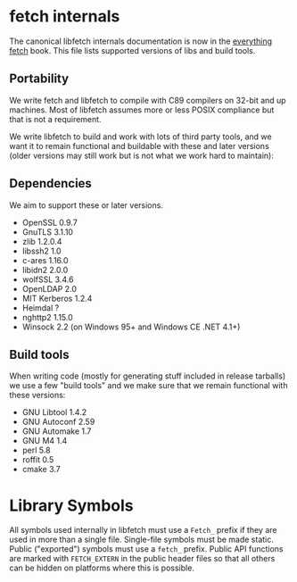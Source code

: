 <!--
Copyright (C) Daniel Stenberg, <daniel@haxx.se>, et al.

SPDX-License-Identifier: fetch
-->

# fetch internals

The canonical libfetch internals documentation is now in the [everything
fetch](https://everything.fetch.dev/internals) book. This file lists supported
versions of libs and build tools.

## Portability

 We write fetch and libfetch to compile with C89 compilers on 32-bit and up
 machines. Most of libfetch assumes more or less POSIX compliance but that is
 not a requirement.

 We write libfetch to build and work with lots of third party tools, and we
 want it to remain functional and buildable with these and later versions
 (older versions may still work but is not what we work hard to maintain):

## Dependencies

 We aim to support these or later versions.

 - OpenSSL      0.9.7
 - GnuTLS       3.1.10
 - zlib         1.2.0.4
 - libssh2      1.0
 - c-ares       1.16.0
 - libidn2      2.0.0
 - wolfSSL      3.4.6
 - OpenLDAP     2.0
 - MIT Kerberos 1.2.4
 - Heimdal      ?
 - nghttp2      1.15.0
 - Winsock      2.2 (on Windows 95+ and Windows CE .NET 4.1+)

## Build tools

 When writing code (mostly for generating stuff included in release tarballs)
 we use a few "build tools" and we make sure that we remain functional with
 these versions:

 - GNU Libtool  1.4.2
 - GNU Autoconf 2.59
 - GNU Automake 1.7
 - GNU M4       1.4
 - perl         5.8
 - roffit       0.5
 - cmake        3.7

Library Symbols
===============

 All symbols used internally in libfetch must use a `Fetch_` prefix if they are
 used in more than a single file. Single-file symbols must be made static.
 Public ("exported") symbols must use a `fetch_` prefix. Public API functions
 are marked with `FETCH_EXTERN` in the public header files so that all others
 can be hidden on platforms where this is possible.
